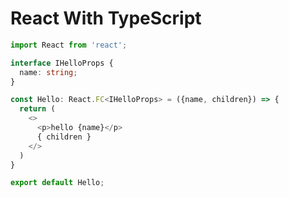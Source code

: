 # React With TypeScript

```TypeScript
import React from 'react';

interface IHelloProps {
  name: string;
}

const Hello: React.FC<IHelloProps> = ({name, children}) => {
  return (
    <>
      <p>hello {name}</p>
      { children }
    </>
  )
}

export default Hello;
```
